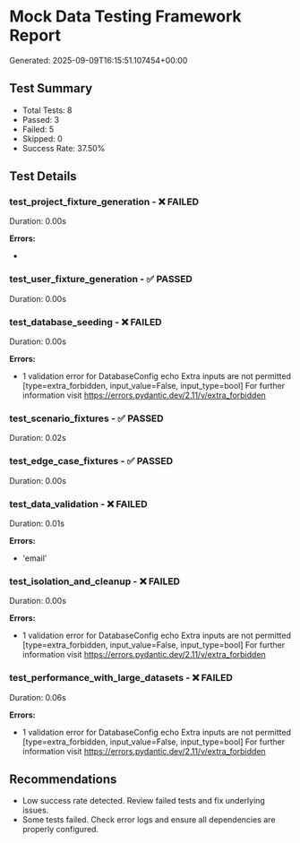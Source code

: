 # Mock Data Testing Framework Report

Generated: 2025-09-09T16:15:51.107454+00:00

## Test Summary

- Total Tests: 8
- Passed: 3
- Failed: 5
- Skipped: 0
- Success Rate: 37.50%

## Test Details

### test_project_fixture_generation - ❌ FAILED

Duration: 0.00s

**Errors:**

-

### test_user_fixture_generation - ✅ PASSED

Duration: 0.00s

### test_database_seeding - ❌ FAILED

Duration: 0.00s

**Errors:**

- 1 validation error for DatabaseConfig
  echo
  Extra inputs are not permitted [type=extra_forbidden, input_value=False, input_type=bool]
  For further information visit https://errors.pydantic.dev/2.11/v/extra_forbidden

### test_scenario_fixtures - ✅ PASSED

Duration: 0.02s

### test_edge_case_fixtures - ✅ PASSED

Duration: 0.00s

### test_data_validation - ❌ FAILED

Duration: 0.01s

**Errors:**

- 'email'

### test_isolation_and_cleanup - ❌ FAILED

Duration: 0.00s

**Errors:**

- 1 validation error for DatabaseConfig
  echo
  Extra inputs are not permitted [type=extra_forbidden, input_value=False, input_type=bool]
  For further information visit https://errors.pydantic.dev/2.11/v/extra_forbidden

### test_performance_with_large_datasets - ❌ FAILED

Duration: 0.06s

**Errors:**

- 1 validation error for DatabaseConfig
  echo
  Extra inputs are not permitted [type=extra_forbidden, input_value=False, input_type=bool]
  For further information visit https://errors.pydantic.dev/2.11/v/extra_forbidden

## Recommendations

- Low success rate detected. Review failed tests and fix underlying issues.
- Some tests failed. Check error logs and ensure all dependencies are properly configured.
